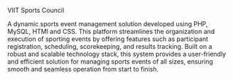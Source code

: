 VIIT Sports Council

A dynamic sports event management solution developed using PHP, MySQL, HTMl and CSS. This platform streamlines the organization and execution of sporting events by offering features such as participant registration, scheduling, scorekeeping, and results tracking. Built on a robust and scalable technology stack, this system provides a user-friendly and efficient solution for managing sports events of all sizes, ensuring smooth and seamless operation from start to finish.

